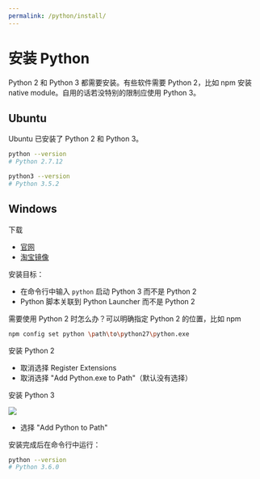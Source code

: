 ```yaml
---
permalink: /python/install/
---
```


# 安装 Python

Python 2 和 Python 3 都需要安装。有些软件需要 Python 2，比如 npm 安装 native module。自用的话若没特别的限制应使用 Python 3。

## Ubuntu

Ubuntu 已安装了 Python 2 和 Python 3。

```sh
python --version
# Python 2.7.12

python3 --version
# Python 3.5.2
```

## Windows

下载

- [官网](https://www.python.org/downloads/windows/)
- [淘宝镜像](https://npm.taobao.org/mirrors/python/)

安装目标：

- 在命令行中输入 `python` 启动 Python 3 而不是 Python 2
- Python 脚本关联到 Python Launcher 而不是 Python 2

需要使用 Python 2 时怎么办？可以明确指定 Python 2 的位置，比如 npm

```sh
npm config set python \path\to\python27\python.exe
```

安装 Python 2

- 取消选择 Register Extensions
- 取消选择 "Add Python.exe to Path"（默认没有选择）

安装 Python 3

![](https://docs.python.org/3/_images/win_installer.png)

- 选择 "Add Python to Path"

安装完成后在命令行中运行：

```sh
python --version
# Python 3.6.0
```

